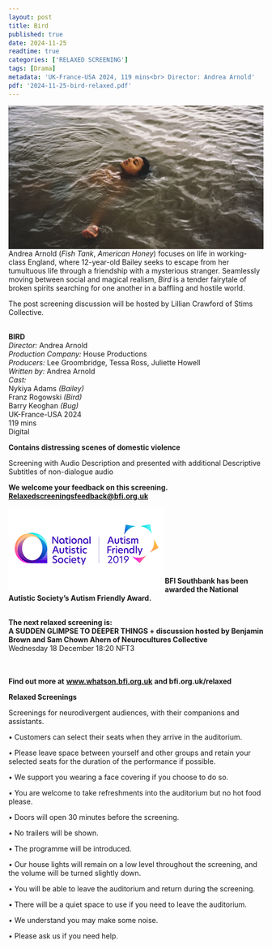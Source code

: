 ```yaml
---
layout: post
title: Bird
published: true
date: 2024-11-25
readtime: true
categories: ['RELAXED SCREENING']
tags: [Drama]
metadata: 'UK-France-USA 2024, 119 mins<br> Director: Andrea Arnold'
pdf: '2024-11-25-bird-relaxed.pdf'
---
```


<img style="float: left;" src="/img/bird-02.jpeg"><br><br><br><br><br><br><br><br><br>


Andrea Arnold (_Fish Tank_, _American Honey_) focuses on life in working-class England, where 12-year-old Bailey seeks to escape from her tumultuous life through a friendship with a mysterious stranger. Seamlessly moving between social and magical realism, _Bird_ is a tender fairytale of broken spirits searching for one another in a baffling and hostile world.

The post screening discussion will be hosted by Lillian Crawford of Stims Collective.
<br><br>

**BIRD**  
_Director:_ Andrea Arnold<br>
_Production Company:_ House Productions<br>
_Producers:_ Lee Groombridge, Tessa Ross, Juliette Howell<br>
_Written by:_ Andrea Arnold<br>
_Cast:_<br>
Nykiya Adams _(Bailey)_<br>
Franz Rogowski _(Bird)_<br>
Barry Keoghan _(Bug)_<br>
UK-France-USA 2024<br>
119 mins<br>
Digital<br>

**Contains distressing scenes of domestic violence**


Screening with Audio Description and presented with additional Descriptive Subtitles of non-dialogue audio
<br>

**We welcome your feedback on this screening. Relaxedscreeningsfeedback@bfi.org.uk**


<img style="float: left;" src="/img/autistic_society.png"><br><br><br><br><br><br><br><br>
**BFI Southbank has been awarded the National Autistic Society’s Autism Friendly Award.**
<br> <br>


**The next relaxed screening is:**<br> 
**A SUDDEN GLIMPSE TO DEEPER THINGS + discussion hosted by Benjamin Brown and Sam Chown Ahern of Neurocultures Collective**<br>
Wednesday 18 December 18:20 NFT3<br>    
<br>


**Find out more at**
**www.whatson.bfi.org.uk**
**and bfi.org.uk/relaxed**
<br>

**Relaxed Screenings**

Screenings for neurodivergent audiences, with their companions and assistants.

• Customers can select their seats when they arrive in the auditorium. 

• Please leave space between yourself and other groups and retain your selected seats for the duration of the performance if possible.

• We support you wearing a face covering if you choose to do so.

• You are welcome to take refreshments into the auditorium but no hot food please.

• Doors will open 30 minutes before the screening.

• No trailers will be shown.

• The programme will be introduced.

• Our house lights will remain on a low level throughout the screening, and the volume will be turned slightly down.

• You will be able to leave the auditorium and return during the screening.

• There will be a quiet space to use if you need to leave the auditorium.

• We understand you may make some noise.

• Please ask us if you need help.
<br><br>

<!--stackedit_data:
eyJoaXN0b3J5IjpbMTg3NDA4MDYxLDczMDk5ODExNl19
-->
